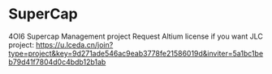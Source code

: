 # SuperCap
4OI6 Supercap Management project
Request Altium license if you want
JLC project: https://u.lceda.cn/join?type=project&key=9d271ade546ac9eab3778fe21586019d&inviter=5a1bc1beb79d41f7804d0c4bdb12b1ab
